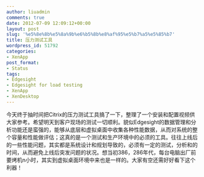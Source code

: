 ```yaml
---
author: liuadmin
comments: true
date: 2012-07-09 12:09:12+00:00
layout: post
slug: '%e5%8e%8b%e5%8a%9b%e6%b5%8b%e8%af%95%e5%b7%a5%e5%85%b7'
title: 压力测试工具
wordpress_id: 51792
categories:
- XenApp
post_format:
- Status
tags:
- Edgesight
- Edgesight for load testing
- XenApp
- XenDesktop
---
```


今天终于抽时间把Citrix的压力测试工具搞了一下，整理了一个安装和配置视频供大家参考。希望明天到客户现场的测试一切顺利。貌似Edgesight的数据管理和分析功能还是蛮强的，能够从底层和虚拟桌面中收集各种性能数据，从而对系统的整个容量和性能做评估；这真的是一个测试和生产环境中的必须的工具。往往上线后的一些性能问题，其实都是系统设计和规划导致的，必须有一定的测试，分析和的时间，从而避免上线后突发问题的状况。想当初386，286年代，每台电脑出厂前要烤机n小时，其实到虚拟桌面环境中来也是一样的。大家有空还需好好看下这个利器！
